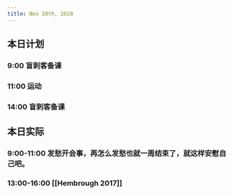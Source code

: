 ```yaml
---
title: Nov 28th, 2020
---
```


## 本日计划
### 9:00 盲刺客备课
### 11:00 运动
### 14:00 盲刺客备课
## 本日实际
### 9:00-11:00 发愁开会事，再怎么发愁也就一周结束了，就这样安慰自己吧。
### 13:00-16:00 [[Hembrough 2017]]
### 

